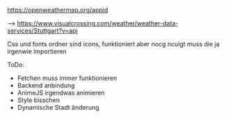https://openweathermap.org/appid

--> 
    https://www.visualcrossing.com/weather/weather-data-services/Stuttgart?v=api


Css und fonts ordner sind icons, funktioniert aber nocg ncuigt muss die ja irgenwie importieren



ToDo:
- Fetchen muss immer funktionieren
- Backend anbindung
- AnimeJS irgendwas animieren
- Style bisschen
- Dynamische Stadt änderung